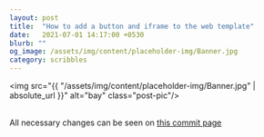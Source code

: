 ```yaml
---
layout: post
title:  "How to add a button and iframe to the web template"
date:   2021-07-01 14:17:00 +0530
blurb: ""
og_image: /assets/img/content/placeholder-img/Banner.jpg
category: scribbles
---
```


<img src="{{ "/assets/img/content/placeholder-img/Banner.jpg" | absolute_url }}" alt="bay" class="post-pic"/>
<br />
<br />

All necessary changes can be seen on [this commit page](https://github.com/trunc8/RoboticsAcademy/commit/5f0d892cf41a019486e9a17c2ee2cffc05c3bd3a)